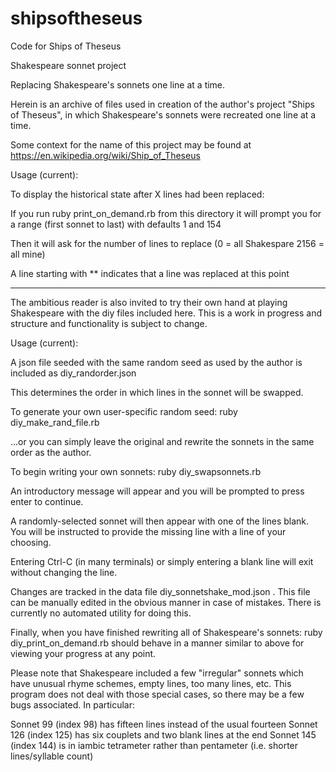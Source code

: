# shipsoftheseus

Code for Ships of Theseus

Shakespeare sonnet project

Replacing Shakespeare's sonnets one line at a time.

Herein is an archive of files used in creation of the author's project "Ships of Theseus", in which Shakespeare's sonnets were recreated one line at a time.

Some context for the name of this project may be found at https://en.wikipedia.org/wiki/Ship_of_Theseus

Usage (current):

To display the historical state after X lines had been replaced:

If you run ruby print_on_demand.rb from this directory it will prompt you for a range (first sonnet to last) with defaults 1 and 154

Then it will ask for the number of lines to replace (0 = all Shakespare 2156 = all mine)

A line starting with ** indicates that a line was replaced at this point

----------------

The ambitious reader is also invited to try their own hand at playing Shakespeare with the diy files included here.  This is a work in progress and structure and functionality is subject to change.

Usage (current):

A json file seeded with the same random seed as used by the author is included as diy_randorder.json

This determines the order in which lines in the sonnet will be swapped.

To generate your own user-specific random seed:
ruby diy_make_rand_file.rb

...or you can simply leave the original and rewrite the sonnets in the same order as the author.

To begin writing your own sonnets:
ruby diy_swapsonnets.rb

An introductory message will appear and you will be prompted to press enter to continue.

A randomly-selected sonnet will then appear with one of the lines blank.  You will be instructed to provide the missing line with a line of your choosing.

Entering Ctrl-C (in many terminals) or simply entering a blank line will exit without changing the line.

Changes are tracked in the data file diy_sonnetshake_mod.json .  This file can be manually edited in the obvious manner in case of mistakes.  There is currently no automated utility for doing this.

Finally, when you have finished rewriting all of Shakespeare's sonnets:
ruby diy_print_on_demand.rb
should behave in a manner similar to above for viewing your progress at any point.

Please note that Shakespeare included a few "irregular" sonnets which have unusual rhyme schemes, empty lines, too many lines, etc.  This program does not deal with those special cases, so there may be a few bugs associated.  In particular:

Sonnet 99 (index 98) has fifteen lines instead of the usual fourteen
Sonnet 126 (index 125) has six couplets and two blank lines at the end
Sonnet 145 (index 144) is in iambic tetrameter rather than pentameter (i.e. shorter lines/syllable count)


